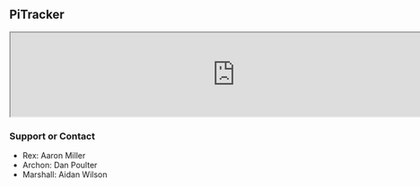 ## PiTracker

<iframe width="800" length="800" src="https://docs.google.com/spreadsheets/d/e/2PACX-1vQ67M_qroAqJbdhoySfKOYNk1uzwvNLpfVkoWxe2qqms0SpZXFb7MepU47DcnbtR3o9j29pF7MlIVYr/pubhtml?gid=1844719539&amp;single=true&amp;widget=true&amp;headers=false"></iframe>

### Support or Contact
- Rex: Aaron Miller
- Archon: Dan Poulter
- Marshall: Aidan Wilson
